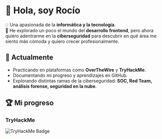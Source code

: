 # 👋 Hola, soy Rocío  

💡 Una apasionada de la **informática y la tecnología**.  
🌱 He explorado un poco el mundo del **desarrollo frontend**, pero ahora quiero adentrarme en la **ciberseguridad** para descubrir en qué área me siento más cómoda y quiero crecer profesionalmente.  

## 🚀 Actualmente
- Practicando en plataformas como **OverTheWire** y **TryHackMe**.  
- Documentando mi progreso y aprendizajes en GitHub.  
- Explorando distintas ramas de la ciberseguridad: **SOC, Red Team, análisis forense, seguridad en la nube**.  

## 🏆 Mi progreso

### TryHackMe
![TryHackMe Badge](tryhackme-badges.s3.amazonaws.com/arrowregui.png)

<!--
**rocioizq/rocioizq** is a ✨ _special_ ✨ repository because its `README.md` (this file) appears on your GitHub profile.

Here are some ideas to get you started:

- 🔭 I’m currently working on ...
- 🌱 I’m currently learning ...
- 👯 I’m looking to collaborate on ...
- 🤔 I’m looking for help with ...
- 💬 Ask me about ...
- 📫 How to reach me: ...
- 😄 Pronouns: ...
- ⚡ Fun fact: ...
-->
